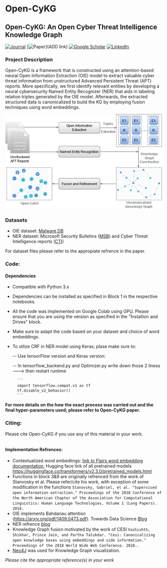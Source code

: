 # Open-CyKG
## Open-CyKG: An Open Cyber Threat Intelligence Knowledge Graph

[![Journal](https://img.shields.io/badge/Journal-Knowledge--Based%20Systems-blue)](https://www.journals.elsevier.com/knowledge-based-systems)
[![Paper](https://img.shields.io/badge/Paper-Open--CyKG-red)](ADD link)
[![Google Scholar](https://img.shields.io/badge/Google%20Scholar-Injy%20Sarhan-yellow)](https://scholar.google.nl/citations?user=Otq5vX0AAAAJ&hl=nl)
[![LinkedIn](https://img.shields.io/badge/LinkedIn-Injy%20Sarhan-brightgreen)](https://linkedin.com/in/injy-sarhan-03294295)


### Project Description

Open-CyKG is a framework that is constructed using an attention-based neural Open Information Extraction (OIE) model to extract valuable cyber threat information from unstructured Advanced
Persistent Threat (APT) reports. More specifically, we first identify relevant entities by developing a neural cybersecurity Named Entity Recognizer (NER) that aids in labeling relation triples generated by the OIE model. Afterwards, the extracted structured data is canonicalized to build the KG by employing fusion techniques using word embeddings.

<p align="center">
 
  <img src="https://github.com/IS5882/Open-CyKG/blob/main/Open%20CyKg%20images-Framework.png" width="550" title="Open-CyKG Framework">


</p>



### Datasets

* OIE dataset: [Malware DB](https://justhalf.github.io/publication/2017-07-01-malwaretextdb) 
* NER dataset: Microsoft Security Bulletins ([MSB](https://arxiv.org/abs/1308.4941)) and Cyber Threat Intelligence reports ([CTI](https://koreauniv.pure.elsevier.com/en/publications/automatic-extraction-of-named-entities-of-cyber-threats-using-a-d))

For dataset files please refer to the appropiate refrence in the paper.

### Code:

#### Dependencies

* Compatible with Python 3.x
* Dependencies can be installed as specified in Block 1 in the respective notebooks. 
* All the code was implemented on Google Colab using GPU. Please ensure that you are using the version as specified in the "Ïnstallion and Drives" block.
* Make sure to adapt the code based on your dataset and choice of word embeddings.
* To utlize CRF in NER model using Keras; plase make sure to:
	
	-- Use tensorFlow version and Keras version:
	
	-- In tensorflow_backend.py and Optimizer.py write down those 2 liness ---> then restart runtime
	
		```
		import tensorflow.compat.v1 as tf
		tf.disable_v2_behavior()
		```
		
**For more details on the how the exact process was carried out and the final hyper-parameters used; please refer to Open-CyKG paper.**

### Citing:
Please cite Open-CyKG if you use any of this material in your work.

```bibtex

```

#### Implementation Refrences:
* Contextualized word embediings: [link to Flairs word embedding documentation](https://github.com/flairNLP/flair/blob/master/resources/docs/embeddings/TRANSFORMER_EMBEDDINGS.md), Hugging face link of all pretrained models https://huggingface.co/transformers/v2.3.0/pretrained_models.html 
* Functions in block 3&9 are originally refrenced from the work of Stanvosky et al. Please refer/cite his work, with exception of some modification in the functions `Stanovsky, Gabriel, et al. "Supervised open information extraction." Proceedings of the 2018 Conference of the North American Chapter of the Association for Computational Linguistics: Human Language Technologies, Volume 1 (Long Papers). 2018.`
* OIE implements Bahdanau attention (https://arxiv.org/pdf/1409.0473.pdf). Towards Data Science [Blog](https://towardsdatascience.com/light-on-math-ml-attention-with-keras-dc8dbc1fad39)
* NER refrence [blog](https://medium.com/@utkarsh.kumar2407/named-entity-recognition-using-bidirectional-lstm-crf-9f4942746b3c)  
* Knowledge Graph fusion motivated by the work of CESI `Vashishth, Shikhar, Prince Jain, and Partha Talukdar. "Cesi: Canonicalizing open knowledge bases using embeddings and side information." Proceedings of the 2018 World Wide Web Conference. 2018.`.
* [Neo4J](https://neo4j.com/) was used for Knowledge Graph visualization.


*Please cite the appropriate reference(s) in your work*


